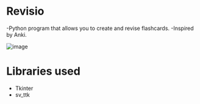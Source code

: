 # Revisio
-Python program that allows you to create and revise flashcards. 
-Inspired by Anki.

![image](https://github.com/user-attachments/assets/457bbeb6-a69a-4567-a4aa-1b5e83b5e52a)



# Libraries used
- Tkinter
- sv_ttk

#
